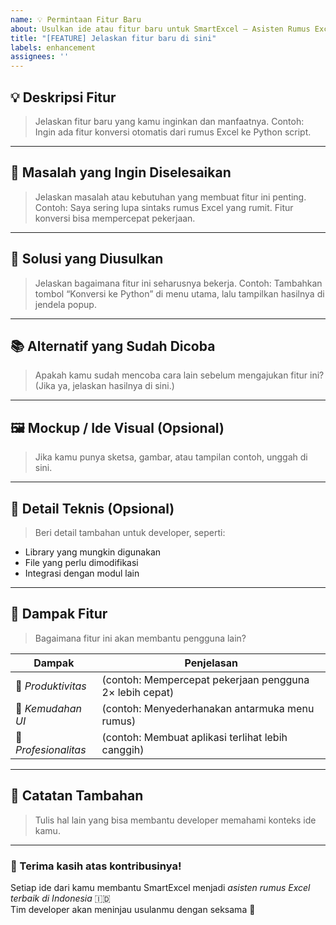 ```yaml
---
name: 💡 Permintaan Fitur Baru
about: Usulkan ide atau fitur baru untuk SmartExcel – Asisten Rumus Excel
title: "[FEATURE] Jelaskan fitur baru di sini"
labels: enhancement
assignees: ''
---
```


## 💡 Deskripsi Fitur
> Jelaskan fitur baru yang kamu inginkan dan manfaatnya.
Contoh:
> Ingin ada fitur konversi otomatis dari rumus Excel ke Python script.

---

## 🎯 Masalah yang Ingin Diselesaikan
> Jelaskan masalah atau kebutuhan yang membuat fitur ini penting.
Contoh:
> Saya sering lupa sintaks rumus Excel yang rumit. Fitur konversi bisa mempercepat pekerjaan.

---

## 🧩 Solusi yang Diusulkan
> Jelaskan bagaimana fitur ini seharusnya bekerja.
Contoh:
> Tambahkan tombol “Konversi ke Python” di menu utama, lalu tampilkan hasilnya di jendela popup.

---

## 📚 Alternatif yang Sudah Dicoba
> Apakah kamu sudah mencoba cara lain sebelum mengajukan fitur ini?
> (Jika ya, jelaskan hasilnya di sini.)

---

## 🖼 Mockup / Ide Visual (Opsional)
> Jika kamu punya sketsa, gambar, atau tampilan contoh, unggah di sini.

---

## 🔧 Detail Teknis (Opsional)
> Beri detail tambahan untuk developer, seperti:
- Library yang mungkin digunakan
- File yang perlu dimodifikasi
- Integrasi dengan modul lain

---

## 🤝 Dampak Fitur
> Bagaimana fitur ini akan membantu pengguna lain?

| Dampak | Penjelasan |
|--------|-------------|
| 🚀 *Produktivitas* | (contoh: Mempercepat pekerjaan pengguna 2× lebih cepat) |
| 🎨 *Kemudahan UI* | (contoh: Menyederhanakan antarmuka menu rumus) |
| 💼 *Profesionalitas* | (contoh: Membuat aplikasi terlihat lebih canggih) |

---

## 🧠 Catatan Tambahan
> Tulis hal lain yang bisa membantu developer memahami konteks ide kamu.

---

### 🙌 Terima kasih atas kontribusinya!
Setiap ide dari kamu membantu SmartExcel menjadi *asisten rumus Excel terbaik di Indonesia* 🇮🇩  
Tim developer akan meninjau usulanmu dengan seksama 💙